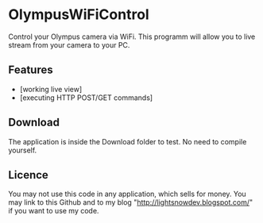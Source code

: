 OlympusWiFiControl
==================

Control your Olympus camera via WiFi.
This programm will allow you to live stream from your camera to your PC.

Features
-------
* [working live view]
* [executing HTTP POST/GET commands]

Download
-------
The application is inside the Download folder to test.
No need to compile yourself.


Licence
-------

You may not use this code in any application, which sells for money.
You may link to this Github and to my blog "http://lightsnowdev.blogspot.com/" if you want to use my code.
